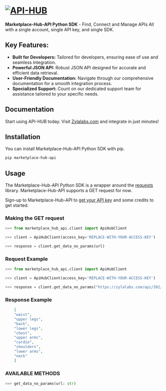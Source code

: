 # [![API-HUB](https://zylalabs.com/img/logo-removebg-preview.png)](https://zylalabs.com)

**Marketplace-Hub-API Python SDK** - Find, Connect and Manage APIs
All with a single account, single API key, and single SDK.

## Key Features:

- **Built for Developers:** Tailored for developers, ensuring ease of use and seamless integration.
- **Powerful JSON API:** Robust JSON API designed for accurate and efficient data retrieval.
- **User-Friendly Documentation:** Navigate through our comprehensive documentation for a smooth integration process.
- **Specialized Support:** Count on our dedicated support team for assistance tailored to your specific needs.


## Documentation

<!-- For detailed information on API endpoints, usage, and integration guidelines, check our [API Documentation](https://www.metals-api.com/documentation). -->

Start using API-HUB today. Visit [Zylalabs.com](https://zylalabs.com) and integrate in just minutes!


## Installation

You can install Marketplace-Hub-API Python SDK with pip.

```bash
pip marketplace-hub-api
```

## Usage

The Marketplace-Hub-API Python SDK is a wrapper around the [requests](https://docs.python-requests.org/en/master/) library. Marketplace-Hub-API supports a GET request for now.

Sign-up to Marketplace-Hub-API to [get your API key](https://zylalabs.com/register) and some credits to get started.

### Making the GET request

```python
>>> from marketplace_hub_api.client import ApiHubClient

>>> client = ApiHubClient(access_key='REPLACE-WITH-YOUR-ACCESS-KEY')

>>> response = client.get_data_no_params(url)
```

### Request Example

```python
>>> from marketplace_hub_api.client import ApiHubClient

>>> client = ApiHubClient(access_key='REPLACE-WITH-YOUR-ACCESS-KEY')

>>> response = client.get_data_no_params("https://zylalabs.com/api/392/exercise+database+api/309/list+of+body+parts")
```

### Response Example

```json
    [
    "waist",
    "upper legs",
    "back",
    "lower legs",
    "chest",
    "upper arms",
    "cardio",
    "shoulders",
    "lower arms",
    "neck"
    ]
```

### AVAILABLE METHODS

```python
>>> get_data_no_params(url: str)
```

